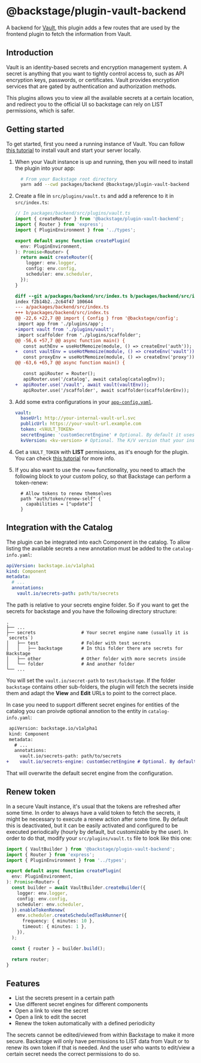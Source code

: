 # @backstage/plugin-vault-backend

A backend for [Vault](https://www.vaultproject.io/), this plugin adds a few routes that are used by the frontend plugin to fetch the information from Vault.

## Introduction

Vault is an identity-based secrets and encryption management system. A secret is anything that you want to tightly control access to, such as API encryption keys, passwords, or certificates. Vault provides encryption services that are gated by authentication and authorization methods.

This plugins allows you to view all the available secrets at a certain location, and redirect you to the official UI so backstage can rely on LIST permissions, which is safer.

## Getting started

To get started, first you need a running instance of Vault. You can follow [this tutorial](https://learn.hashicorp.com/tutorials/vault/getting-started-intro?in=vault/getting-started) to install vault and start your server locally.

1. When your Vault instance is up and running, then you will need to install the plugin into your app:

   ```bash
     # From your Backstage root directory
     yarn add --cwd packages/backend @backstage/plugin-vault-backend
   ```

2. Create a file in `src/plugins/vault.ts` and add a reference to it in `src/index.ts`:

   ```typescript
   // In packages/backend/src/plugins/vault.ts
   import { createRouter } from '@backstage/plugin-vault-backend';
   import { Router } from 'express';
   import { PluginEnvironment } from '../types';

   export default async function createPlugin(
     env: PluginEnvironment,
   ): Promise<Router> {
     return await createRouter({
       logger: env.logger,
       config: env.config,
       scheduler: env.scheduler,
     });
   }
   ```

   ```diff
   diff --git a/packages/backend/src/index.ts b/packages/backend/src/index.ts
   index f2b14b2..2c64f47 100644
   --- a/packages/backend/src/index.ts
   +++ b/packages/backend/src/index.ts
   @@ -22,6 +22,7 @@ import { Config } from '@backstage/config';
    import app from './plugins/app';
   +import vault from './plugins/vault';
    import scaffolder from './plugins/scaffolder';
   @@ -56,6 +57,7 @@ async function main() {
      const authEnv = useHotMemoize(module, () => createEnv('auth'));
   +  const vaultEnv = useHotMemoize(module, () => createEnv('vault'));
      const proxyEnv = useHotMemoize(module, () => createEnv('proxy'));
   @@ -63,6 +65,7 @@ async function main() {

      const apiRouter = Router();
      apiRouter.use('/catalog', await catalog(catalogEnv));
   +  apiRouter.use('/vault', await vault(vaultEnv));
      apiRouter.use('/scaffolder', await scaffolder(scaffolderEnv));
   ```

3. Add some extra configurations in your [`app-config.yaml`](https://github.com/backstage/backstage/blob/master/app-config.yaml).

   ```yaml
   vault:
     baseUrl: http://your-internal-vault-url.svc
     publicUrl: https://your-vault-url.example.com
     token: <VAULT_TOKEN>
     secretEngine: 'customSecretEngine' # Optional. By default it uses 'secrets'. Can be overwritten by the annotation of the entity
     kvVersion: <kv-version> # Optional. The K/V version that your instance is using. The available options are '1' or '2'
   ```

4. Get a `VAULT_TOKEN` with **LIST** permissions, as it's enough for the plugin. You can check [this tutorial](https://learn.hashicorp.com/tutorials/vault/tokens) for more info.

5. If you also want to use the `renew` functionality, you need to attach the following block to your custom policy, so that Backstage can perform a token-renew:
   ```
     # Allow tokens to renew themselves
     path "auth/token/renew-self" {
       capabilities = ["update"]
     }
   ```

## Integration with the Catalog

The plugin can be integrated into each Component in the catalog. To allow listing the available secrets a new annotation must be added to the `catalog-info.yaml`:

```yaml
apiVersion: backstage.io/v1alpha1
kind: Component
metadata:
  # ...
  annotations:
    vault.io/secrets-path: path/to/secrets
```

The path is relative to your secrets engine folder. So if you want to get the secrets for backstage and you have the following directory structure:

    .
    ├── ...
    ├── secrets                 # Your secret engine name (usually it is `secrets`)
    │   ├── test                # Folder with test secrets
    │   │   ├── backstage       # In this folder there are secrets for Backstage
    │   ├── other               # Other folder with more secrets inside
    │   └── folder              # And another folder
    └── ...

You will set the `vault.io/secret-path` to `test/backstage`. If the folder `backstage` contains other sub-folders, the plugin will fetch the secrets inside them and adapt the **View** and **Edit** URLs to point to the correct place.

In case you need to support different secret engines for entities of the catalog you can proivde optional annotion to the entity in `catalog-info.yaml`:

```diff
 apiVersion: backstage.io/v1alpha1
 kind: Component
 metadata:
   # ...
   annotations:
     vault.io/secrets-path: path/to/secrets
+    vault.io/secrets-engine: customSecretEngine # Optional. By default it uses 'secertEngine' value from configuration.
```

That will overwrite the default secret engine from the configuration.

## Renew token

In a secure Vault instance, it's usual that the tokens are refreshed after some time. In order to always have a valid token to fetch the secrets, it might be necessary to execute a renew action after some time. By default this is deactivated, but it can be easily activated and configured to be executed periodically (hourly by default, but customizable by the user). In order to do that, modify your `src/plugins/vault.ts` file to look like this one:

```typescript
import { VaultBuilder } from '@backstage/plugin-vault-backend';
import { Router } from 'express';
import { PluginEnvironment } from '../types';

export default async function createPlugin(
  env: PluginEnvironment,
): Promise<Router> {
  const builder = await VaultBuilder.createBuilder({
    logger: env.logger,
    config: env.config,
    scheduler: env.scheduler,
  }).enableTokenRenew(
    env.scheduler.createScheduledTaskRunner({
      frequency: { minutes: 10 },
      timeout: { minutes: 1 },
    }),
  );

  const { router } = builder.build();

  return router;
}
```

## Features

- List the secrets present in a certain path
- Use different secret engines for different components
- Open a link to view the secret
- Open a link to edit the secret
- Renew the token automatically with a defined periodicity

The secrets cannot be edited/viewed from within Backstage to make it more secure. Backstage will only have permissions to LIST data from Vault or to renew its own token if that is needed. And the user who wants to edit/view a certain secret needs the correct permissions to do so.
